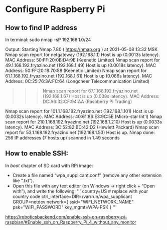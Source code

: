 # Configure Raspberry Pi

## How to find IP address

In terminal:
sudo nmap -sP 192.168.1.0/24 

Output:
Starting Nmap 7.80 ( https://nmap.org ) at 2021-05-08 13:32 MSK
Nmap scan report for netgateway (192.168.1.1) Host is up (0.0013s latency). MAC Address: 50:FF:20:0B:D4:9E (Keenetic Limited) 
Nmap scan report for 49.1.168.192.fryazino.net (192.168.1.49) Host is up (0.0018s latency). MAC Address: 50:FF:20:18:70:58 (Keenetic Limited) 
Nmap scan report for 61.1.168.192.fryazino.net (192.168.1.61) Host is up (0.086s latency). MAC Address: 0C:25:76:3A:FC:64 (Longcheer Telecommunication Limited)

>>> Nmap scan report for 67.1.168.192.fryazino.net (192.168.1.67) Host is up (0.038s latency). MAC Address: DC:A6:32:CF:94:AA (Raspberry Pi Trading)

Nmap scan report for 101.1.168.192.fryazino.net (192.168.1.101) Host is up (0.0032s latency). MAC Address: 40:61:86:E3:9C:5E (Micro-star Int'l) 
Nmap scan report for 210.1.168.192.fryazino.net (192.168.1.210) Host is up (0.0033s latency). MAC Address: 3C:52:82:BC:42:D2 (Hewlett Packard) 
Nmap scan report for 53.1.168.192.fryazino.net (192.168.1.53) Host is up. Nmap done: 256 IP addresses (7 hosts up) scanned in 1.49 seconds

## How to enable SSH:

In *boot* chapter of SD card with RPi image:
* Create a file named “wpa_supplicant.conf” (remove any other extension like “.txt”).
* Open this file with any text editor (on Windows -> right click + “Open with”), and write the following:
'''
country=US # replace with your country code
ctrl_interface=DIR=/var/run/wpa_supplicant GROUP=netdev
network={
    ssid="WIFI_NETWORK_NAME"
    psk="WIFI_PASSWORD"
    key_mgmt=WPA-PSK
}
'''

https://roboticsbackend.com/enable-ssh-on-raspberry-pi-raspbian/#Enable_ssh_on_Raspberry_Pi_4_without_any_monitor
